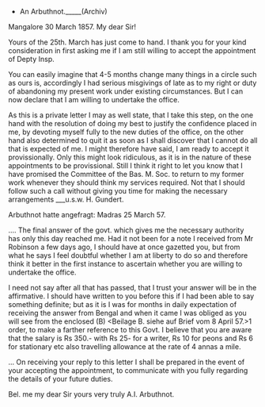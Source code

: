 + An Arbuthnot._____(Archiv)

 Mangalore 30 March 1857.
My dear Sir!

Yours of the 25th. March has just come to hand. I thank you for your kind consideration in first asking me if I am still willing to accept the appointment of Depty Insp.

You can easily imagine that 4-5 months change many things in a circle such as ours is, accordingly I had serious misgivings of late as to my right or duty of abandoning my present work under existing circumstances. But I can now declare that I am willing to undertake the office.

As this is a private letter I may as well state, that I take this step, on the one hand with the resolution of doing my best to justify the confidence placed in me, by devoting myself fully to the new duties of the office, on the other hand also determined to quit it as soon as I shall discover that I cannot do all that is expected of me. I might therefore have said, I am ready to accept it provissionally. Only this might look ridiculous, as it is in the nature of these appointments to be provissional. Still I think it right to let you know that I have promised the Committee of the Bas. M. Soc. to return to my former work whenever they should think my services required. Not that I should follow such a call without giving you time for making the necessary arrangements ___u.s.w.
 H. Gundert.


Arbuthnot hatte angefragt: Madras 25 March 57.

 .... The final answer of the govt. which gives me the necessary authority has only this day reached me. Had it not been for a note I received from Mr Robinson a few days ago, I should have at once gazetted you, but from what he says I feel doubtful whether I am at liberty to do so and therefore think it better in the first instance to ascertain whether you are willing to undertake the office.

I need not say after all that has passed, that I trust your answer will be in the affirmative. I should have written to you before this if I had been able to say something definite; but as it is I was for months in daily expectation of receiving the answer from Bengal and when it came I was obliged as you will see from the enclosed (B) <Beilage B. siehe auf Brief vom 8 April 57.>1 order, to make a farther reference to this Govt. 
I believe that you are aware that the salary is Rs 350.- with Rs 25- for a writer, Rs 10 for peons and Rs 6 for stationary etc also travelling allowance at the rate of 4 annas a mile.

 ... On receiving your reply to this letter I shall be prepared in the event of your accepting the appointment, to communicate with you fully regarding the details of your future duties.

 Bel. me my dear Sir yours very truly
 A.I. Arbuthnot.

